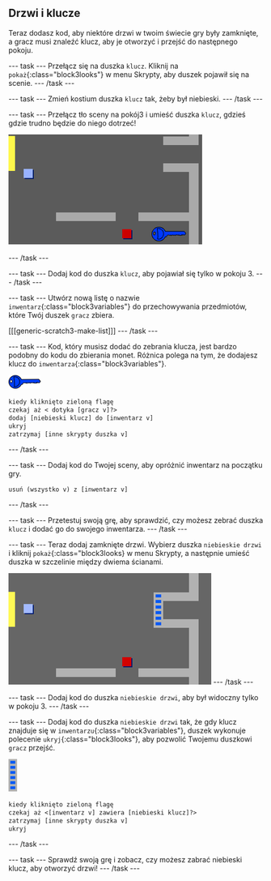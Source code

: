 ## Drzwi i klucze

Teraz dodasz kod, aby niektóre drzwi w twoim świecie gry były zamknięte, a gracz musi znaleźć klucz, aby je otworzyć i przejść do następnego pokoju.

--- task --- Przełącz się na duszka `klucz`. Kliknij na `pokaż`{:class="block3looks"} w menu Skrypty, aby duszek pojawił się na scenie. --- /task ---

--- task --- Zmień kostium duszka `klucz` tak, żeby był niebieski. --- /task ---

--- task --- Przełącz tło sceny na pokój3 i umieść duszka `klucz`, gdzieś gdzie trudno będzie do niego dotrzeć!

![zrzut ekranu](images/world-key.png)

--- /task ---

--- task --- Dodaj kod do duszka `klucz`, aby pojawiał się tylko w pokoju 3. --- /task ---

--- task --- Utwórz nową listę o nazwie `inwentarz`{:class="block3variables"} do przechowywania przedmiotów, które Twój duszek `gracz` zbiera.

[[[generic-scratch3-make-list]]] --- /task ---

--- task --- Kod, który musisz dodać do zebrania klucza, jest bardzo podobny do kodu do zbierania monet. Różnica polega na tym, że dodajesz klucz do `inwentarza`{:class="block3variables"}.

![klucz](images/key.png)

```blocks3
kiedy kliknięto zieloną flagę
czekaj aż < dotyka [gracz v]?>
dodaj [niebieski klucz] do [inwentarz v]
ukryj
zatrzymaj [inne skrypty duszka v]
```

--- /task ---

--- task --- Dodaj kod do Twojej sceny, aby opróżnić inwentarz na początku gry.

```blocks3
usuń (wszystko v) z [inwentarz v]
```

--- /task ---

--- task --- Przetestuj swoją grę, aby sprawdzić, czy możesz zebrać duszka `klucz` i dodać go do swojego inwentarza. --- /task ---

--- task --- Teraz dodaj zamknięte drzwi. Wybierz duszka `niebieskie drzwi` i kliknij `pokaż`{:class="block3looks} w menu Skrypty, a następnie umieść duszka w szczelinie między dwiema ścianami.

![zrzut ekranu](images/world-door.png) --- /task ---

--- task --- Dodaj kod do duszka `niebieskie drzwi`, aby był widoczny tylko w pokoju 3. --- /task ---

--- task --- Dodaj kod do duszka `niebieskie drzwi` tak, że gdy klucz znajduje się w `inwentarzu`{:class="block3variables"}, duszek wykonuje polecenie `ukryj`{:class="block3looks"}, aby pozwolić Twojemu duszkowi `gracz` przejść.

![drzwi](images/door.png)

```blocks3
kiedy kliknięto zieloną flagę
czekaj aż <[inwentarz v] zawiera [niebieski klucz]?>
zatrzymaj [inne skrypty duszka v]
ukryj
```

--- /task ---

--- task --- Sprawdź swoją grę i zobacz, czy możesz zabrać niebieski klucz, aby otworzyć drzwi! --- /task ---